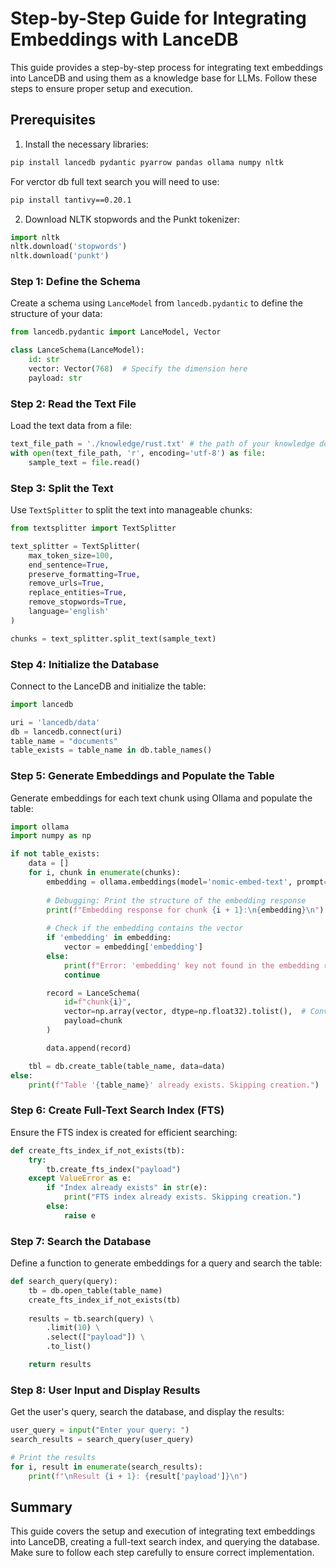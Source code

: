 # Step-by-Step Guide for Integrating Embeddings with LanceDB

This guide provides a step-by-step process for integrating text embeddings into LanceDB and using them as a knowledge base for LLMs. Follow these steps to ensure proper setup and execution.

## Prerequisites

1. Install the necessary libraries:
```bash
pip install lancedb pydantic pyarrow pandas ollama numpy nltk
```
For verctor db full text search you will need to use:
```bash
pip install tantivy==0.20.1
```

2. Download NLTK stopwords and the Punkt tokenizer:
```py
import nltk
nltk.download('stopwords')
nltk.download('punkt')

```

### Step 1: Define the Schema
Create a schema using `LanceModel` from `lancedb.pydantic` to define the structure of your data:

```py
from lancedb.pydantic import LanceModel, Vector

class LanceSchema(LanceModel):
    id: str
    vector: Vector(768)  # Specify the dimension here
    payload: str

```

### Step 2: Read the Text File
Load the text data from a file:

```py
text_file_path = './knowledge/rust.txt' # the path of your knowledge document
with open(text_file_path, 'r', encoding='utf-8') as file:
    sample_text = file.read()
```

### Step 3: Split the Text
Use `TextSplitter` to split the text into manageable chunks:

```py
from textsplitter import TextSplitter

text_splitter = TextSplitter(
    max_token_size=100, 
    end_sentence=True, 
    preserve_formatting=True,
    remove_urls=True, 
    replace_entities=True, 
    remove_stopwords=True, 
    language='english'
)

chunks = text_splitter.split_text(sample_text)
```

### Step 4: Initialize the Database
Connect to the LanceDB and initialize the table:

```py
import lancedb

uri = 'lancedb/data'
db = lancedb.connect(uri)
table_name = "documents"
table_exists = table_name in db.table_names()
```

### Step 5: Generate Embeddings and Populate the Table
Generate embeddings for each text chunk using Ollama and populate the table:

```py
import ollama
import numpy as np

if not table_exists:
    data = []
    for i, chunk in enumerate(chunks):
        embedding = ollama.embeddings(model='nomic-embed-text', prompt=chunk)
        
        # Debugging: Print the structure of the embedding response
        print(f"Embedding response for chunk {i + 1}:\n{embedding}\n")
        
        # Check if the embedding contains the vector
        if 'embedding' in embedding:
            vector = embedding['embedding']
        else:
            print(f"Error: 'embedding' key not found in the embedding response for chunk {i + 1}.")
            continue

        record = LanceSchema(
            id=f"chunk{i}",
            vector=np.array(vector, dtype=np.float32).tolist(),  # Convert to list
            payload=chunk
        )

        data.append(record)

    tbl = db.create_table(table_name, data=data)
else:
    print(f"Table '{table_name}' already exists. Skipping creation.")
```

### Step 6: Create Full-Text Search Index (FTS)
Ensure the FTS index is created for efficient searching:

```py
def create_fts_index_if_not_exists(tb):
    try:
        tb.create_fts_index("payload")
    except ValueError as e:
        if "Index already exists" in str(e):
            print("FTS index already exists. Skipping creation.")
        else:
            raise e
```

### Step 7: Search the Database
Define a function to generate embeddings for a query and search the table:

```py
def search_query(query):
    tb = db.open_table(table_name)
    create_fts_index_if_not_exists(tb)
    
    results = tb.search(query) \
        .limit(10) \
        .select(["payload"]) \
        .to_list()

    return results
```

### Step 8: User Input and Display Results
Get the user's query, search the database, and display the results:

```py
user_query = input("Enter your query: ")
search_results = search_query(user_query)

# Print the results
for i, result in enumerate(search_results):
    print(f"\nResult {i + 1}: {result['payload']}\n")

```

## Summary
This guide covers the setup and execution of integrating text embeddings into LanceDB, creating a full-text search index, and querying the database. Make sure to follow each step carefully to ensure correct implementation.

